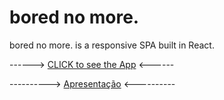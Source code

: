 # bored no more.

bored no more. is a responsive SPA built in React.

------> <a href="https://bored-no-more.herokuapp.com/">CLICK to see the App</a> <------

----------> <a href="https://www.canva.com/design/DAEOWVpsS2M/meMZarlbLRYaEANH7RKGyg/view?utm_content=DAEOWVpsS2M&utm_campaign=designshare&utm_medium=link&utm_source=publishsharelink">Apresentação</a> <----------


